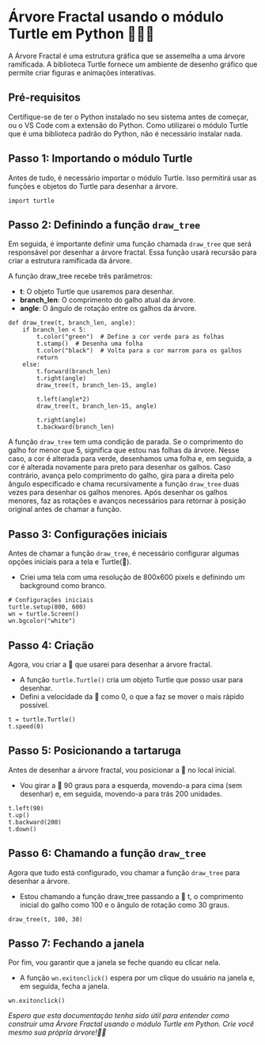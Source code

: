 # Árvore Fractal usando o módulo Turtle em Python 🌳🐍🐢
A Árvore Fractal é uma estrutura gráfica que se assemelha a uma árvore ramificada. A biblioteca Turtle fornece um ambiente de desenho gráfico que permite criar figuras e animações interativas.

## Pré-requisitos
Certifique-se de ter o Python instalado no seu sistema antes de começar, ou o VS Code com a extensão do Python.
Como utilizarei o módulo Turtle que é uma biblioteca padrão do Python, não é necessário instalar nada.

## Passo 1: Importando o módulo Turtle
Antes de tudo, é necessário importar o módulo Turtle. Isso permitirá usar as funções e objetos do Turtle para desenhar a árvore.
```gql
import turtle
``` 

## Passo 2: Definindo a função `draw_tree` 
Em seguida, é importante definir uma função chamada `draw_tree` que será responsável por desenhar a árvore fractal. Essa função usará recursão para criar a estrutura ramificada da árvore.

A função draw_tree recebe três parâmetros:
- **t**: O objeto Turtle que usaremos para desenhar.
- **branch_len**: O comprimento do galho atual da árvore.
- **angle**: O ângulo de rotação entre os galhos da árvore.

```gql
def draw_tree(t, branch_len, angle):
    if branch_len < 5:
        t.color("green")  # Define a cor verde para as folhas
        t.stamp()  # Desenha uma folha
        t.color("black")  # Volta para a cor marrom para os galhos
        return
    else:
        t.forward(branch_len)
        t.right(angle)
        draw_tree(t, branch_len-15, angle)
        
        t.left(angle*2)
        draw_tree(t, branch_len-15, angle)
        
        t.right(angle)
        t.backward(branch_len)
```
A função `draw_tree` tem uma condição de parada. Se o comprimento do galho for menor que 5, significa que estou nas folhas da árvore. Nesse caso, a cor é alterada para verde, desenhamos uma folha e, em seguida, a cor é alterada novamente para preto para desenhar os galhos.
Caso contrário, avança pelo comprimento do galho, gira para a direita pelo ângulo especificado e chama recursivamente a função `draw_tree` duas vezes para desenhar os galhos menores. Após desenhar os galhos menores, faz as rotações e avanços necessários para retornar à posição original antes de chamar a função.

## Passo 3: Configurações iniciais
Antes de chamar a função `draw_tree`, é necessário configurar algumas opções iniciais para a tela e Turtle(🐢).
- Criei uma tela com uma resolução de 800x600 pixels e definindo um background como branco.
```gql
# Configurações iniciais
turtle.setup(800, 600)
wn = turtle.Screen()
wn.bgcolor("white")
```

## Passo 4: Criação
Agora, vou criar a 🐢 que usarei para desenhar a árvore fractal.
- A função `turtle.Turtle()` cria um objeto Turtle que posso usar para desenhar. 
- Defini a velocidade da 🐢 como 0, o que a faz se mover o mais rápido possível.
```gql
t = turtle.Turtle()
t.speed(0)
```

## Passo 5: Posicionando a tartaruga
Antes de desenhar a árvore fractal, vou posicionar a 🐢 no local inicial.
- Vou girar a 🐢 90 graus para a esquerda, movendo-a para cima (sem desenhar) e, em seguida, movendo-a para trás 200 unidades.
```gql
t.left(90)
t.up()
t.backward(200)
t.down()
```

## Passo 6: Chamando a função `draw_tree`
Agora que tudo está configurado, vou chamar a função `draw_tree` para desenhar a árvore.
- Estou chamando a função draw_tree passando a 🐢 t, o comprimento inicial do galho como 100 e o ângulo de rotação como 30 graus.
```gql
draw_tree(t, 100, 30)
```

## Passo 7: Fechando a janela
Por fim, vou garantir que a janela se feche quando eu clicar nela.
- A função `wn.exitonclick()` espera por um clique do usuário na janela e, em seguida, fecha a janela.
```gql
wn.exitonclick()
```
_Espero que esta documentação tenha sido útil para entender como construir uma Árvore Fractal usando o módulo Turtle em Python. Crie você mesmo sua própria árvore!🎄✨_
